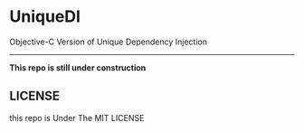 # UniqueDI
 Objective-C Version of Unique Dependency Injection

---

**This repo is still under construction**

## LICENSE

this repo is Under The MIT LICENSE
